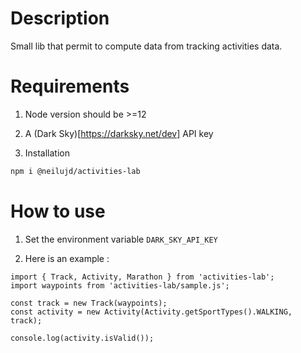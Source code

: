 # Description
Small lib that permit to compute data from tracking activities data.

# Requirements
1. Node version should be >=12

2. A (Dark Sky)[https://darksky.net/dev] API key

2. Installation
```bash
npm i @neilujd/activities-lab
```

# How to use
1. Set the environment variable `DARK_SKY_API_KEY`

2. Here is an example :
```node
import { Track, Activity, Marathon } from 'activities-lab';
import waypoints from 'activities-lab/sample.js';

const track = new Track(waypoints);
const activity = new Activity(Activity.getSportTypes().WALKING, track);

console.log(activity.isValid());
```
